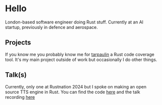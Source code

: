 # Hello 

London-based software engineer doing Rust stuff. Currently at an AI startup,
previously in defence and aerospace.

## Projects

If you know me you probably know me for [tarpaulin](https://github.com/xd009642/tarpaulin)
a Rust code coverage tool. It's my main project outside of work but
occasionally I do other things.

## Talk(s)

Currently, only one at Rustnation 2024 but I spoke on making an open source TTS engine
in Rust. You can find the code [here](https://github.com/xd009642/xd-tts) and
the talk recording [here](https://youtu.be/HiqId_9pysM?si=wX0H67BmPdZwF8v-)
